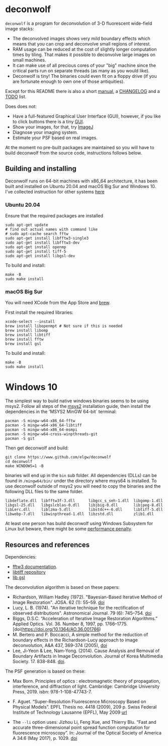 # deconwolf

`deconwolf` is a program for deconvolution of 3-D fluorescent wide-field
image stacks:
 - The deconvolved images shows very mild boundary effects which means that you
   can crop and deconvolve small regions of interest.
 - RAM usage can be reduced at the cost of slightly longer computation times by
   tiling. That makes it possible to deconvolve large images on small machines.
 - It can make use of all precious cores of your "big" machine since the
   critical parts run on separate threads (as many as you would like).
 - Deconwolf is tiny! The binaries could even fit on a floppy drive (if you are fortunate
   enough to own one of those antiquities).

Except for this README there is also a short [manual](USAGE.md),
a [CHANGELOG](CHANGELOG.md) and a [TODO](TODO.md) list.

Does does not:
 - Have a full-featured Graphical User Interface (GUI), however, if you
 like to click buttons there is a tiny [GUI](https://github.com/elgw/dw_gui).
 - Show your images, for that, try [ImageJ](https://imagej.net/Welcome)
 - Diagnose your imaging system.
 - Estimate your PSF based on real images.

At the moment no pre-built packages are maintained so you will have to build
deconwolf from the source code, instructions follows below.

## Building and installing
Deconwolf runs on 64-bit machines with x86_64 architecture, it has been built
and installed on Ubuntu 20.04 and macOS Big Sur and Windows 10. I've collected instruction for other systems [here](INSTALL.md)

### Ubuntu 20.04
Ensure that the required packages are installed

``` shell
sudo apt-get update
# find out actual names with command like
# sudo apt-cache search fftw
sudo apt-get install libfftw3-single3
sudo apt-get install libfftw3-dev
sudo apt-get install openmp
sudo apt-get install tiff-5
sudo apt-get install libgsl-dev
```

To build and install:
``` shell
make -B
sudo make install
```

### macOS Big Sur
You will need XCode from the App Store and [brew](https://brew.sh/).

First install the required libraries:
``` shell
xcode-select --install
brew install libopenmpt # Not sure if this is needed
brew install libomp
brew install libtiff
brew install fftw
brew install gsl
```

To build and install:
``` shell
make -B
sudo make install
```

# Windows 10

The simplest way to build native windows binaries seems to be using msys2.
Follow all steps of the [msys2](https://www.msys2.org/) installation guide,
then install the dependencies in the 'MSYS2 MinGW 64-bit` terminal:

``` shell
pacman -S mingw-w64-x86_64-fftw
pacman -S mingw-w64-x86_64-libtiff
pacman -S mingw-w64-x86_64-msmpi
pacman -S mingw-w64-cross-winpthreads-git
pacman -S git
```

Then get deconwolf and build:

``` shell
git clone https://www.github.com/elgw/deconwolf
cd deconwolf
make WINDOWS=1 -B
```

binaries will end up in the `bin` sub folder. All dependencies (DLLs) can be
found in `/mingw64/bin/` under the directory where msys64 is installed. To use
deconwolf outside of msys2 you will need to copy the binaries and the following
DLL files to the same folder.

```
libdeflate.dll  libfftw3f-3.dll      libgcc_s_seh-1.dll  libgomp-1.dll
libgsl-25.dll   libgslcblas-0.dll    libjbig-0.dll       libjpeg-8.dll
libLerc.dll     liblzma-5.dll        libstdc++-6.dll     libtiff-5.dll
libwebp-7.dll   libwinpthread-1.dll  libzstd.dll         zlib1.dll
```

At least one person has build deconwolf using Windows Subsystem for Linux but
beware, there might be some [performance penalty](https://www.phoronix.com/scan.php?page=article&item=wsl-wsl2-tr3970x&num=1).

## Resources and references
Dependencies:
 * [fftw3 documentation](http://www.fftw.org/fftw3_doc/).
 * [libtiff repository](https://gitlab.com/libtiff/libtiff)
 * [lib gsl](https://www.gnu.org/software/gsl/)

The deconvolution algorithm is based on these papers:

 * Richardson, William Hadley (1972). "Bayesian-Based Iterative Method of Image
   Restoration". JOSA. 62 (1): 55–59. [doi](https://doi.org/10.1364/JOSA.62.000055)
 * Lucy, L. B. (1974). "An iterative technique for the rectification of observed
   distributions". Astronomical Journal. 79 (6): 745–754. [doi](https://doi.org/10.1086%2F111605)
 * Biggs, D.S.C. “Acceleration of Iterative Image Restoration Algorithms.”
   Applied Optics. Vol. 36. Number 8, 1997, pp. 1766–1775. [doi(https://doi.org/10.1364/AO.36.001766)
 * M. Bertero and P. Boccacci, A simple method for the reduction of boundary
   effects in the Richardson-Lucy approach to image deconvolution,
   A&A 437, 369-374 (2005), [doi](https://doi.org/10.1051/0004-6361:20052717)
 * Lee, Ji-Yeon & Lee, Nam-Yong. (2014). Cause Analysis and Removal of Boundary
   Artifacts in Image Deconvolution. Journal of Korea Multimedia Society. 17.
   838-848. [doi](https://doi.org/10.9717/kmms.2014.17.7.838).

The PSF generation is based on these:
 * Max Born. Principles of optics : electromagnetic theory of propagation, interference,
   and diffraction of light. Cambridge: Cambridge University Press, 2019. isbn: 978-1-108-47743-7.

 * F. Aguet. “Super-Resolution Fluorescence Microscopy Based on Physical
   Models”. EPFL Thesis no. 4418 (2009), 209 p. Swiss Federal Institute of
   Technology Lausanne (EPFL), May 2009 [url](http://bigwww.epfl.ch/publications/aguet0903.html)

*  The `--li` option uses:
   Jizhou Li, Feng Xue, and Thierry Blu. “Fast and accurate three-dimensional
   point spread function computation for fluorescence microscopy”. In: Journal
   of the Optical Society of America A 34.6 (May 2017), p. 1029. [doi](https://doi.org/10.1364/josaa.34001029)

